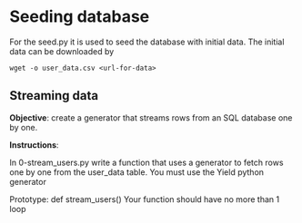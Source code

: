 # Seeding database

For the seed.py it is used to seed the database with initial data. The initial data can be downloaded by

```
wget -o user_data.csv <url-for-data>
```

## Streaming data

**Objective**: create a generator that streams rows from an SQL database one by one.

**Instructions**:

In 0-stream_users.py write a function that uses a generator to fetch rows one by one from the user_data table. You must use the Yield python generator

Prototype: def stream_users()
Your function should have no more than 1 loop
